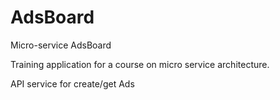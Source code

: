 # AdsBoard
Micro-service AdsBoard

Training application for a course on micro service architecture.

API service for create/get Ads
